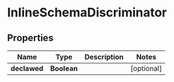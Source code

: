 

# InlineSchemaDiscriminator


## Properties

| Name | Type | Description | Notes |
|------------ | ------------- | ------------- | -------------|
|**declawed** | **Boolean** |  |  [optional] |



